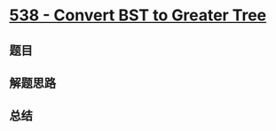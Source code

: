 # [538 - Convert BST to Greater Tree](https://leetcode.com/problems/convert-bst-to-greater-tree/)

## 题目


## 解题思路


## 总结


